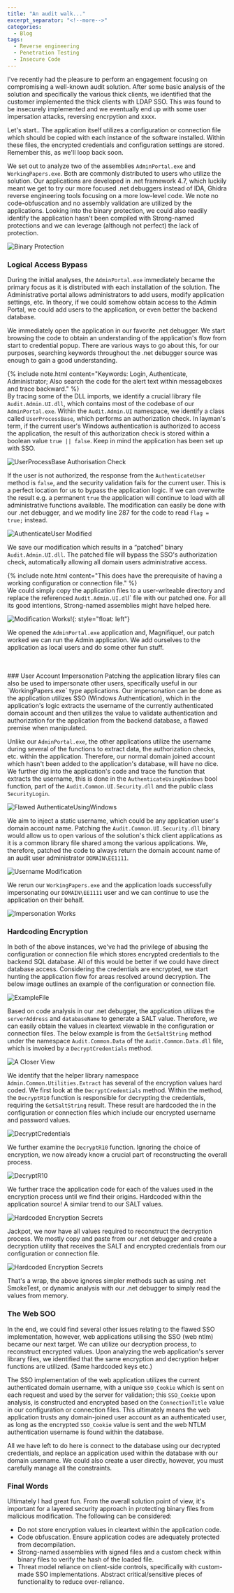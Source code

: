 ```yaml
---
title: "An audit walk..."
excerpt_separator: "<!--more-->"
categories:
  - Blog
tags:
  - Reverse engineering
  - Penetration Testing
  - Insecure Code
---
```


I've recently had the pleasure to perform an engagement focusing on compromising a well-known audit solution. After some basic analysis of the solution and specifically the various thick clients, we identified that the customer implemented the thick clients with LDAP SSO. This was found to be insecurely implemented and we eventually end up with some user impersation attacks, reversing encrpytion and xxxx.

<!--more-->

Let's start.. The application itself utilizes a configuration or connection file which should be copied with each instance of the software installed. Within these files, the encrypted credentials and configuration settings are stored. Remember this, as we'll loop back soon.

We set out to analyze two of the assemblies `AdminPortal.exe` and `WorkingPapers.exe`. Both are commonly distributed to users who utilize the solution. Our applications are developed in .net framework 4.7, which luckily meant we get to try our more focused .net debuggers instead of IDA, Ghidra reverse engineering tools focusing on a more low-level code. We note no code-obfuscation and no assembly validation are utilized by the applications. Looking into the binary protection, we could also readily identify the application hasn't been compiled with Strong-named protections and we can leverage (although not perfect) the lack of protection. 

![Binary Protection](/assets/1666892570459.png)

### Logical Access Bypass

During the initial analyses, the `AdminPortal.exe` immediately became the primary focus as it is distributed with each installation of the solution. The Administrative portal allows administrators to add users, modify application settings, etc. In theory, if we could somehow obtain access to the Admin Portal, we could add users to the application, or even better the backend database. 

We immediately open the application in our favorite .net debugger. We start browsing the code to obtain an understanding of the application's flow from start to credential popup. There are various ways to go about this, for our purposes, searching keywords throughout the .net debugger source was enough to gain a good understanding. 

{% include note.html content="Keywords: Login, Authenticate, Administrator; Also search the code for the alert text within messageboxes and trace backward." %} 
<br/>
By tracing some of the DLL imports, we identify a crucial library file `Audit.Admin.UI.dll`, which contains most of the codebase of our  `AdminPortal.exe`. 
Within the `Audit.Admin.UI` namespace, we identify a class called `UserProcessBase`, which performs an authorization check. In layman's term, if the current user's Windows authentication is authorized to access the application, the result of this authorization check is stored within a boolean value `true || false`. Keep in mind the application has been set up with SSO. 

![UserProcessBase Authorisation Check](/assets/1666894878329.png)

If the user is not authorized, the response from the `AuthenticateUser` method is `false`, and the security validation fails for the current user. This is a perfect location for us to bypass the application logic. If we can overwrite the result e.g. a permanent `true` the application will continue to load with all administrative functions available. The modification can easily be done with our .net debugger, and we modify line 287 for the code to read `flag = true;` instead.

![AuthenticateUser Modified](/assets/1666896122943.png)

We save our modification which results in a “patched” binary `Audit.Admin.UI.dll`. The patched file will bypass the SSO's authorization check, automatically allowing all domain users administrative access. 

{% include note.html content="This does have the prerequisite of having a working configuration or connection file." %} 
<br/>
We could simply copy the application files to a user-writeable directory and replace the referenced `Audit.Admin.UI.dl`l` file with our patched one. For all its good intentions, Strong-named assemblies might have helped here.

![Modification Works!](/assets/1666898948618.png){: style="float: left"}

We opened the `AdminPortal.exe` application and, Magnifique!, our patch worked we can run the Admin application. We add ourselves to the application as local users and do some other fun stuff.

<br/>
<br/>
### User Account Impersonation
Patching the application library files can also be used to impersonate other users, specifically useful in our `WorkingPapers.exe` type applications. Our impersonation can be done as the application utilizes SSO (Windows Authentication), which in the application's logic extracts the username of the currently authenticated domain account and then utilizes the value to validate authentication and authorization for the application from the backend database, a flawed premise when manipulated. 

Unlike our `AdminPortal.exe`, the other applications utilize the username during several of the functions to extract data, the authorization checks, etc. within the application. Therefore, our normal domain joined account which hasn't been added to the application's database, will have no dice. We further dig into the application's code and trace the function that extracts the username, this is done in the `AuthenticateUsingWindows` bool function, part of the `Audit.Common.UI.Security.dll` and the public class `SecurityLogin`.

![Flawed AuthenticateUsingWindows](/assets/1666900595187.png)

We aim to inject a static username, which could be any application user's domain account name. Patching the `Audit.Common.UI.Security.dll` binary would allow us to open various of the solution's thick client applications as it is a common library file shared among the various applications. We, therefore, patched the code to always return the domain account name of an audit user administrator `DOMAIN\EE1111`. 

![Username Modification](/assets/1666901159551.png)


We rerun our `WorkingPapers.exe` and the application loads successfully impersonating our `DOMAIN\EE1111` user and we can continue to use the application on their behalf. 

![Impersonation Works](/assets/1666901525107.png)


### Hardcoding Encryption
In both of the above instances, we've had the privilege of abusing the configuration or connection file which stores encrypted credentials to the backend SQL database. All of this would be better if we could have direct database access. Considering the credentials are encrypted, we start hunting the application flow for areas resolved around decryption. The below image outlines an example of the configuration or connection file.

![ExampleFile](/assets/1666902319261.png)

Based on code analysis in our .net debugger, the application utilizes the `serverAddress` and `databaseName` to generate a SALT value.
Therefore, we can easily obtain the values in cleartext viewable in the configuration or connection files. The below example is from the `GetSaltString` method under the namespace `Audit.Common.Data` of the `Audit.Common.Data.dll` file, which is invoked by a `DecryptCredentials` method.

![A Closer View](/assets/1666902489582.png)

 We identify that the helper library namespace `Admin.Common.Utilities.Extract` has several of the encryption values hard coded. We first look at the `DecryptCredentials` method. Within the method, the `DecryptR10` function is responsible for decrypting the credentials, requiring the `GetSaltString` result. These result are hardcoded the in the configuration or connection files which include our encrypted username and password values. 

![DecryptCredentials](/assets/1666902571924.png)

We further examine the `DecryptR10` function. Ignoring the choice of encryption, we now already know a crucial part of reconstructing the overall process. 

![DecryptR10](/assets/1666903254503.png)

We further trace the application code for each of the values used in the encryption process until we find their origins. Hardcoded within the application source! A similar trend to our SALT values.

![Hardcoded Encryption Secrets](/assets/1666903438443.png)

Jackpot, we now have all values required to reconstruct the decryption process. We mostly copy and paste from our .net debugger and create a decryption utility that receives the SALT and encrypted credentials from our configuration or connection file.

![Hardcoded Encryption Secrets](/assets/1666903886022.png)

That's a wrap, the above ignores simpler methods such as using .net SmokeTest, or dynamic analysis with our .net debugger to simply read the values from memory.

### The Web SOO
In the end, we could find several other issues relating to the flawed SSO implementation, however, web applications utilising the SSO (web ntlm) became our next target. We can utilize our decryption process, to reconstruct encrypted values. Upon analyzing the web application's server library files, we identified that the same encryption and decryption helper functions are utilized. (Same hardcoded keys etc.)

The SSO implementation of the web application utilizes the current authenticated domain username, with a unique `SSO_Cookie` which is sent on each request and used by the server for validation; this `SSO_Cookie` upon analysis, is constructed and encrypted based on the `ConnectionTitle` value in our configuration or connection files. This ultimately means the web application trusts any domain-joined user account as an authenticated user, as long as the encrypted `SSO_Cookie` value is sent and the web NTLM authentication username is found within the database.

All we have left to do here is connect to the database using our decrypted credentials, and replace an application used within the database with our domain username. We could also create a user directly, however, you must carefully manage all the constraints.

### Final Words
Ultimately I had great fun. From the overall solution point of view, it's important for a layered security approach in protecting binary files from malicious modification. The following can be considered:

* Do not store encryption values in cleartext within the application code.
* Code obfuscation. Ensure application codes are adequately protected from decompilation.
* Strong-named assemblies with signed files and a custom check within binary files to verify the hash of the loaded file.
* Threat model reliance on client-side controls, specifically with custom-made  SSO implementations. Abstract critical/sensitive pieces of functionality to reduce over-reliance.



